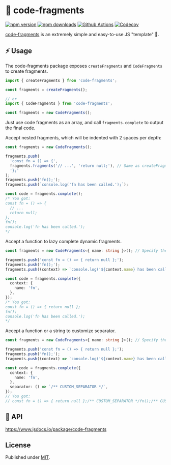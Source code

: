 # 🍢 code-fragments

[![npm version][npm-version-src]][npm-version-href]
[![npm downloads][npm-downloads-src]][npm-downloads-href]
[![Github Actions][github-actions-src]][github-actions-href]
[![Codecov][codecov-src]][codecov-href]

[npm-version-src]: https://img.shields.io/npm/v/code-fragments?style=flat-square
[npm-version-href]: https://npmjs.com/package/code-fragments
[npm-downloads-src]: https://img.shields.io/npm/dm/code-fragments?style=flat-square
[npm-downloads-href]: https://npmjs.com/package/code-fragments
[github-actions-src]: https://github.com/vzt7/code-fragments/actions/workflows/ci.yml/badge.svg
[github-actions-href]: https://github.com/vzt7/code-fragments/actions
[codecov-src]: https://img.shields.io/codecov/c/gh/vzt7/code-fragments/main?style=flat-square
[codecov-href]: https://codecov.io/gh/vzt7/code-fragments

[code-fragments](https://github.com/vzt7/code-fragments) is an extremely simple and easy-to-use JS "template" 🤡.

## ⚡️ Usage

The code-fragments package exposes `createFragments` and `CodeFragments` to create fragments.

```ts
import { createFragments } from 'code-fragments';

const fragments = createFragments();

// or
import { CodeFragments } from 'code-fragments';

const fragments = new CodeFragments();
```

Just use code fragments as an array, and call `fragments.complete` to output the final code.

Accept nested fragments, which will be indented with 2 spaces per depth:

```ts
const fragments = new CodeFragments();

fragments.push(
  'const fn = () => {',
  fragments.fragments('// ...', 'return null;'), // Same as createFragments('// ...', 'return null;')
  '};'
);
fragments.push('fn();');
fragments.push(`console.log('fn has been called.');`);

const code = fragments.complete();
/* You got:
const fn = () => {
  // ...
  return null;
};
fn();
console.log('fn has been called.');
*/
```

Accept a function to lazy complete dynamic fragments.

```ts
const fragments = new CodeFragments<{ name: string }>(); // Specify the context type for your dynamic fragments.

fragments.push('const fn = () => { return null };');
fragments.push('fn();');
fragments.push((context) => `console.log('${context.name} has been called.');`);

const code = fragments.complete({
  context: {
    name: 'fn',
  },
});
/* You got:
const fn = () => { return null };
fn();
console.log('fn has been called.');
*/
```

Accept a function or a string to customize separator.

```ts
const fragments = new CodeFragments<{ name: string }>(); // Specify the context type for your dynamic fragments.

fragments.push('const fn = () => { return null };');
fragments.push('fn();');
fragments.push((context) => `console.log('${context.name} has been called.');`);

const code = fragments.complete({
  context: {
    name: 'fn',
  },
  separator: () => `/** CUSTOM_SEPARATOR */`,
});
// You got:
// const fn = () => { return null };/** CUSTOM_SEPARATOR */fn();/** CUSTOM_SEPARATOR */console.log('fn has been called.');
```

## 📖 API

https://www.jsdocs.io/package/code-fragments

## License

Published under [MIT](./LICENSE).

